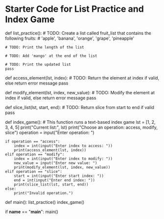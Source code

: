 # Starter Code for List Practice and Index Game

def list_practice():
    # TODO: Create a list called fruit_list that contains the following fruits:
    # 'apple', 'banana', 'orange', 'grape', 'pineapple'

    # TODO: Print the length of the list

    # TODO: Add 'mango' at the end of the list

    # TODO: Print the updated list
    pass

def access_element(lst, index):
    # TODO: Return the element at index if valid, else return error message
    pass

def modify_element(lst, index, new_value):
    # TODO: Modify the element at index if valid, else return error message
    pass

def slice_list(lst, start, end):
    # TODO: Return slice from start to end if valid
    pass

def index_game():
    # This function runs a text-based index game
    lst = [1, 2, 3, 4, 5]
    print("Current list:", lst)
    print("Choose an operation: access, modify, slice")
    operation = input("Enter operation: ")

    if operation == "access":
        index = int(input("Enter index to access: "))
        print(access_element(lst, index))
    elif operation == "modify":
        index = int(input("Enter index to modify: "))
        new_value = input("Enter new value: ")
        print(modify_element(lst, index, new_value))
    elif operation == "slice":
        start = int(input("Enter start index: "))
        end = int(input("Enter end index: "))
        print(slice_list(lst, start, end))
    else:
        print("Invalid operation.")

def main():
    list_practice()
    index_game()

if __name__ == "__main__":
    main()